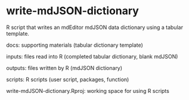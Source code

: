 # write-mdJSON-dictionary
R script that writes an mdEditor mdJSON data dictionary using a tabular template.

docs: supporting materials (tabular dictionary template)

inputs: files read into R (completed tabular dictionary, blank mdJSON)

outputs: files written by R (mdJSON dictionary)

scripts: R scripts (user script, packages, function)

write-mdJSON-dictionary.Rproj: working space for using R scripts
